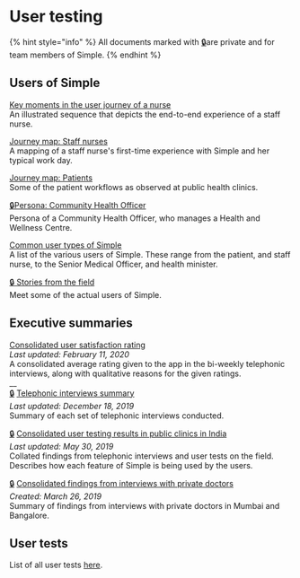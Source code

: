 # User testing

{% hint style="info" %}
All documents marked with [🔒](https://drive.google.com/open?id=16-h9YaZf0rFZXbrGHll2ouWXNUiRzwFytuFZwh4Dvks)are private and for team members of Simple.
{% endhint %}

## Users of Simple

[Key moments in the user journey of a nurse](users-key-moments.md)   
An illustrated sequence that depicts the end-to-end experience of a staff nurse. 

[Journey map: Staff nurses](https://drive.google.com/open?id=16VpzOyG5R7o7UwsIA_RiGSHQeaDS38rMw3Xi5Rn0XwQ)  
A mapping of a staff nurse's first-time experience with Simple and her typical work day.

[Journey map: Patients](https://drive.google.com/open?id=1mploce9-G8PSd-oabUqrA0ieIGL7oacO)  
Some of the patient workflows as observed at public health clinics.

[🔒](https://drive.google.com/open?id=16-h9YaZf0rFZXbrGHll2ouWXNUiRzwFytuFZwh4Dvks)[Persona: Community Health Officer  
](https://docs.google.com/document/d/1JD-SdzRyg75-qW-5WBSVLbdnzfkAgryYEQPIbv8bY_I/edit)Persona of a Community Health Officer, who manages a Health and Wellness Centre. 

[Common user types of Simple](https://drive.google.com/open?id=1Z33sTuCUU2AQ0CNvuy7aWJAIYDOLWfwXljhMCoEP_Jo)  
A list of the various users of Simple. These range from the patient, and staff nurse, to the Senior Medical Officer, and health minister.  
  
[🔒 Stories from the field  
](https://drive.google.com/open?id=16-h9YaZf0rFZXbrGHll2ouWXNUiRzwFytuFZwh4Dvks)Meet some of the actual users of Simple.

## Executive summaries

[Consolidated user satisfaction rating  
](https://docs.google.com/document/d/1nTMH31oSfY1WsxLcXyL01kDThrYwDuyxOjG21FohpEk/edit)_Last updated: February 11, 2020_  
A consolidated average rating given to the app in the bi-weekly telephonic interviews, along with qualitative reasons for the given ratings.  
__  
[🔒](https://emojipedia.org/lock/) [Telephonic interviews summary](https://docs.google.com/document/d/1QzsWinS3mK6n6V_GHB3UW_525SVfYqftLGTMk0gFMbw/edit?usp=sharing)  
_Last updated: December 18, 2019_  
Summary of each set of telephonic interviews conducted.

[🔒](https://emojipedia.org/lock/) [Consolidated user testing results in public clinics in India](https://drive.google.com/open?id=1rUFcoEDIrYpJLLiqe8eQqxoAlr_XQfaTci64Z5FRihU)  
_Last updated: May 30, 2019_  
Collated findings from telephonic interviews and user tests on the field. Describes how each feature of Simple is being used by the users.  
  
[🔒](https://emojipedia.org/lock/) [Consolidated findings from interviews with private doctors](https://drive.google.com/open?id=1zM-Eyb0R8stMHuXHZSGDF98MjXcKUL36XwfCqDrT1_k)  
_Created: March 26, 2019_  
Summary of findings from interviews with private doctors in Mumbai and Bangalore.

## User tests

List of all user tests [here](https://docs.simple.org/design-1/user-studies/user-tests).

